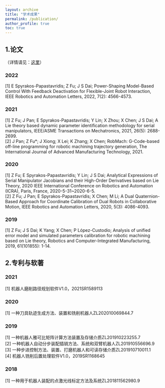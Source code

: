 ```yaml
---
layout: archive
title: "学术成果"
permalink: /publication/
author_profile: true
toc: true
---
```



## 1.论文
（详情请见：[这里](https://scholar.google.com/citations?hl=zh-CN&user=rdyz9EMAAAAJ&view_op=list_works&sortby=pubdate)）

### 2022
[1]	E Spyrakos-Papastavridis; Z Fu; J S Dai; Power-Shaping Model-Based Control With Feedback Deactivation for Flexible-Joint Robot Interaction, IEEE Robotics and Automation Letters, 2022, 7(2): 4566-4573.<br>

### 2021
[1]	Z Fu; J Pan; E Spyrakos-Papastavridis; Y Lin; X Zhou; X Chen; J S Dai; A Lie theory based dynamic parameter identification methodology for serial manipulators, IEEE/ASME Transactions on Mechatronics, 2021, 26(5): 2688-2699.<br>
[2]	J Pan; Z Fu*; J Xiong; X Lei; K Zhang; X Chen; RobMach: G-Code-based off-line programming for robotic machining trajectory generation, The International Journal of Advanced Manufacturing Technology, 2021.<br>

### 2020
[1]	Z Fu; E Spyrakos-Papastavridis; Y Lin; J S Dai; Analytical Expressions of Serial Manipulator Jacobians and their High-Order Derivatives based on Lie Theory, 2020 IEEE International Conference on Robotics and Automation (ICRA), Paris, France, 2020-5-31~2020-6-5.<br>
[2]	Z Fu; J Pan; E Spyrakos-Papastavridis; X Chen; M Li; A Dual Quaternion-Based Approach for Coordinate Calibration of Dual Robots in Collaborative Motion, IEEE Robotics and Automation Letters, 2020, 5(3): 4086-4093. <br>

### 2019
[1]	Z Fu; J S Dai; K Yang; X Chen; P López-Custodio; Analysis of unified error model and simulated parameters calibration for robotic machining based on Lie theory, Robotics and Computer-Integrated Manufacturing, 2019, 61(101855): 1-14. 



## 2.专利与软著
### 2021
[1]	机器人磨削路径规划软件V1.0，2021SR1589113
### 2020
[1]	一种刀具轨迹生成方法、装置和铣削机器人ZL202010069844.7<br>

### 2019
[1]	一种机器人雅可比矩阵计算方法装置及存储介质ZL201910223255.7<br>
[2]	一种机器人自动分步装配插销方法、系统和双臂机器人ZL201910556696.9<br>
[3]	一种步进控制方法、装置、打磨机器人和可读存储介质ZL201910710011.1<br>
[4]	机器人铣削后置处理软件V1.0，2019SR1168645<br>
### 2018
[1]	一种用于机器人装配的点激光线标定方法及系统ZL201811562980.9<br>


































<!-- My citation profile can be found in [Google Scholar](https://scholar.google.co.uk/citations?user=ArnkrbwAAAAJ&hl=en).

<!-- * Our publication in the area of key generation from wireless channels is summarized at [here](/keygen/keygen-pub/)
* Our publication in the area of radio frequency fingerprinting identification is summarized at [here](/rffi/rffi-pub/) -->

<!-- Please [email me](mailto:shan.luo@kcl.ac.uk) if you require a copy of the paper. -->

<!-- <sup>*</sup> denotes corresponding author. -->



<!-- # Preprint -->

<!-- # 2023
1. G. Cao, J. Jiang, N. Mao, D. Bollegala, M. Li, **S. Luo**, “Vis2Hap: Vision-based Haptic Rendering by Cross-modal Generation”, IEEE International Conference on Robotics and Automation (ICRA), 2023.
2. J. Yu, H. Oh, S. Fichera, P. Paoletti, and **S. Luo**, “Multi-source Domain Adaptation for Unsupervised Road Defect Segmentation”, IEEE International Conference on Robotics and Automation (ICRA), 2023.
3. Z. Chen, S. Zhang, **S. Luo**, F. Sun, and B. Fang, “Tacchi: A Pluggable and Low Computational Cost Elastomer Deformation Simulator for Optical Tactile Sensors”, IEEE Robotics and Automation Letters, 2023.
4. Z. Xiao, C. Liu, **S. Luo**, K. Huang, H. Gao, X. Xu, X. Wang, “A collaborative and dynamic multi-source single-destination navigation algorithm for smart cities”, Sustainable Energy Technologies and Assessments, 2023.


# 2022
1. J. Jiang, G. Cao, A. Butterworth, T.-T. Do and **S. Luo**, “Where Shall I Touch? Vision-Guided Tactile Poking for Transparent Object Grasping”, IEEE/ASME Transactions on Mechatronics, 2022.
2. J. Jiang, G. Cao, T.T. Do, S. Luo, “A4T: Hierarchical Affordance Detection for Transparent Objects Depth Reconstruction and Manipulation”, IEEE Robotics and Automation Letters & IEEE International Conference on Automation Science and Engineering (CASE 2022) - **Best Student Paper Finalist**, 2022.
3. C. Yang, **S. Luo**, N. Lepora, F. Ficuciello, D. Lee, W. Wan, and C-Y. Su, “Biomimetic Perception, Cognition, and Control: From Nature to Robots”, IEEE Robotics and Automation Magazine, 2022
4. Y. Zhao, X. Jing, K. Qian, D. F. Gomes, **S. Luo**, “Skill Generalization of Tubular Object Manipulation with Tactile Sensing and Sim2Real Learning”, Robotics and Autonomous Systems, 2022.
5. L. Pecyna, S. Dong, **S. Luo**, “Visual-Tactile Multimodality for Following Deformable Linear Objects Using Reinforcement Learning”, IEEE/RSJ International Conference on Intelligent Robots and Systems (IROS), 2022.
6. K. Alexandridis, J. Deng, A. Nguyen, **S. Luo**, “Long-tailed Instance Segmentation using Gumbel Optimized Loss”, European Conference on Computer Vision (ECCV), 2022.
7. K. Qian, X. Xu, H. Liu, J. Bai, **S. Luo**, “Environment-adaptive learning from demonstration for proactive assistance in human–robot collaborative tasks”, Robotics and Autonomous Systems, 2022.
8. M. Li, Z. Wu, C.G. Zhao, H. Yuan, T. Wang, J. Xie, G. Xu, **S. Luo**, “Facial Expressions-controlled Flight Game with Haptic Feedback for Stroke Rehabilitation: A Proof-of-Concept Study”, IEEE Robotics and Automation Letters, 2022.
9. B. Zhang, J. Xiao, Y. Wei, K. Huang, **S. Luo**, Y. Zhao, “End-to-End Weakly Supervised Semantic Segmentation with Reliable Region Mining”, Pattern Recognition, 2022.
10. T. Jianu, D.F. Gomes, **S. Luo**, “Reducing Tactile Sim2Real Domain Gaps via Deep Texture Generation Networks”, IEEE International Conference on Robotics and Automation (ICRA), 2022.
11. M. Pitsikalis, T.-T. Do, A. Lisitsa, **S. Luo**, “Logic Rules Meet Deep Learning: A Novel Approach for Ship Type Classification”, International Joint Conference on Artificial Intelligence (IJCAI), 2022.
12. Y. Luo, J. Wang, Y. Pan, **S. Luo**, P. Irani and H.-N. Liang “Teleoperation of a Fast, Omnidirectional Unmanned Ground Vehicle in the Cyber-Physical World via a VR Interface”, 2022 The 18th ACM SIGGRAPH International Conference on Virtual-Reality Continuum and its Applications in Industry (ACM SIGGRAPH VRCAI 2022) - **Best Paper Award**.
13. Edited Book: Qiang Li, Shan Luo, Zhaopeng Chen, Chenguang Yang, Jianwei Zhang, “Tactile Sensing, Skill Learning and Robotic Dexterous Manipulation”, 2022.
14. Book Chapter: **S. Luo**, D.F. Gomes, J. Jiang, G. Cao. “Vision sensors for robotic perception”, in “Sensory Systems for Robotic Applications”, 2022.
15. Book Chapter: J. Jiang, **S. Luo**. “Robotic Perception of Object Properties using Tactile Sensing”, in “Tactile Sensing, Skill Learning and Robotic Dexterous Manipulation”, 2022.
16. Book Chapter: G. Cao, **S. Luo**. “Multimodal perception for dexterous manipulation, in “Tactile Sensing, Skill Learning and Robotic Dexterous Manipulation”, 2022.
17. Book Chapter: D.F. Gomes, **S. Luo**. “GelTip Tactile Sensor for Dexterous Manipulation in Clutter”, in “Tactile Sensing, Skill Learning and Robotic Dexterous Manipulation”, 2022.

# 2021
1. Y. Luo, J. Wang, R. Shi, H.N. Liang, **S. Luo**, “In-Device Feedback in Immersive Head-Mounted Displays for Distance Perception During Teleoperation of Unmanned Ground Vehicles”, IEEE Transactions on Haptics, 2021. [paper link](https://ieeexplore.ieee.org/document/9664257)
2. D.F. Gomes, P. Paoletti, **S. Luo**, “Generation of GelSight Tactile Images for Sim2Real Learning”, IEEE Robotics and Automation Letters, 2021.
3. Y. Song, R. Koeck, **S. Luo**, “Review and Analysis of Augmented Reality for Digital Fabrication in Architecture”, Automation in Construction, 2021.
4. **S. Luo**, N. F. Lepora, U. Martinez-Hernandez, J. Bimbo and H. Liu, “Editorial: “ViTac: Integrating Vision and Touch for Multimodal and Cross-Modal Perception”” Frontiers in Robotics and AI, 2021.
5. M. Fisher, R. C. Cardoso, E. C. Collins, C. Dadswell, L. A. Dennis, C. Dixon, M. Farrell, A. Ferrando, X. Huang, M. Jump, G. Kourtis, A. Lisitsa, M. Luckcuck, **S. Luo**, V. Page, F. Papacchini, M. Webster, “An Overview of Verification and Validation Challenges for Inspection Robots”, Robotics, 2021.
6. M. Pitsikalis, A. Lisitsa, **S. Luo**, “Representation and Processing of Instantaneous and Durative Temporal Phenomena”, 31st International Symposium on Logic-Based Program Synthesis and Transformation (LOPSTR), 2021.
7. M. Pitsikalis, T.-T. Do, A. Lisitsa and **S. Luo**, “Ship Type Classification Using Vessel Images and AIS Data”, 5th International Joint Conference on Rules and Reasoning (RuleML+RR 2021), **Harold Boley Award for the Most Promising Paper**.
8. Y. Luo, J. Wang, H.N. Liang, **S. Luo**, E. G. Lim, “Effect of Monoscopic vs. Stereoscopic Views and Display Types in the Teleoperation of Unmanned Ground Vehicles for Object Avoidance Tasks”, IEEE International Symposium on Robot and Human Interactive Communication (RO-MAN), 2021.
9. J. Jiang, G. Cao, D.F. Gomes, **S. Luo**, “Vision-Guided Active Tactile Perception for Cracks Detection and Reconstruction”, IEEE Mediterranean Conference on Control and Automation (MED), 2021 (invited paper).

# 2020
1. D.F. Gomes, Z. Lin, **S. Luo**, “Blocks World of Touch: Exploiting the advantages of all-around finger sensing in robot grasping” Frontiers in Robotics and AI, 2020.
2. D.F. Gomes, Z. Lin, **S. Luo**, “GelTip: A Finger-shaped Optical Tactile Sensor for Robotic Manipulation”, IEEE/RSJ International Conference on Intelligent Robots and Systems (IROS), 2020.
3. G. Cao, Y. Zhou, D. Bollegala, **S. Luo**, “Spatio-Temporal Attention Model for Tactile Texture Recognition”, IEEE/RSJ International Conference on Intelligent Robots and Systems (IROS), 2020.

# 2019
1. **S. Luo**, W. Mou, K. Althoefer, H. Liu, “iCLAP: Object Recognition by combining proprioception and tactile sensing.” Autonomous Robots, 43(4), pp 993–1004, 2019.
2. Z. Jiang, **S. Luo**, “Neural Logic Reinforcement Learning”, International Conference on Machine Learning (ICML), 2019.
3. D. F. Gomes, **S. Luo**, and L. F. Teixeira, GarmNet: Local and Global Perception for Robotic Laundry Folding, Towards Autonomous Robotic Systems Conference (TAROS), 2019.
4. J. Lee, D. Bollegala, **S. Luo**, “Touching to See” and “Seeing to Feel”: Robotic Cross-modal Sensory Data Generation for Visual-Tactile Perception”, IEEE International Conference on Robotics and Automation (ICRA), 2019.
5. B. Schnieders, **S. Luo**, G. Palmer, K. Tuyls, “Fully Convolutional One-Shot Object Segmentation for Industrial Robotics”, International Conference on Autonomous Agents and Multiagent Systems (AAMAS), 2019.

# 2018
1. H. Peel, **S. Luo**, A. Cohn and R. Fuentes, “Localisation of a Mobile Robot for Bridge Bearing Inspection.” Automation in Construction, 94, 244-256, 2018.
2. **S. Luo**, W. Yuan, E. Adelson, A. Cohn, R. Fuentes, “ViTac: Feature Sharing between Vision and Tactile Sensing for Cloth Texture Recognition”, IEEE International Conference on Robotics and Automation (ICRA), 2018.
3. **S. Luo**, F. King, N. Hata, “Tracker-less Tracking of Bronchoscopy from an Endoscopy Camera”, IEEE International Symposium on Biomedical Imaging (ISBI), 2018.

# Previous to 2018
1. **S. Luo**, J. Bimbo, R. Dahiya, H. Liu, “Robotic tactile perception: A review.” Mechatronics, 48, 54-67, 2017.
2. **S. Luo**, L. Zhu, K. Althoefer, H. Liu, “Knock-knock: Acoustic object recognition using Stacked Denoising Autoencoders.” Neurocomputing, 267, 18-24, 2017.
3. C. Lam, Y. Noh, **S. Luo**, S. Han, M. Howard and K. Rhode, “Human finger inspired grasping structure using tactile sensing array with single type optoelectronic sensor”, IEEE Sensors Conference, 2017.
4. L. Pauly, **S. Luo**, D. Hogg, R. Fuentes and H. Peel, “Deeper Networks for Pavement Crack Detection”, International Symposium on Automation and Robotics in Construction (ISARC), 2017.
5. G. Clarkson, **S. Luo**, R. Fuentes, “Thermal 3D modelling”, International Symposium on Automation and Robotics in Construction (ISARC), 2017.
6. H. Peel, A. Cohn, Raul Fuentes and **S. Luo**, “An improved robot for bridge inspection”, International Symposium on Automation and Robotics in Construction (ISARC), 2017.
7. J. Bimbo, **S. Luo**, K. Althoefer, H. Liu, “In-hand object pose estimation using tactile to geometry matching.” IEEE Robotics and Automation Letters, 1 (1), 570-577, 2016.
8. M. Li, S. Sareh, G. Xu, M.B. Ridzuan, **S. Luo**, J. Xie, H. Wurdemann, K. Althoefer, “Evaluation of pseudo-haptic interactions with soft objects”, PLoS One, 11 (6), 2016.
9. **S. Luo**, W. Mou, K. Althoefer, H. Liu, “Iterative Closest Labelled Point for tactile object recognition.” IEEE/RSJ International Conference on Intelligent Robots and Systems (IROS), 2016.
10. M. Li, **S. Luo**, G. Xu, “Tactile sensing feedback system for tumor localization.” International Conference on Ubiquitous Robots and Ambient Intelligence (URAI), 2016 (Best Poster Finalists).
11. **S. Luo**, W. Mou, K. Althoefer, H. Liu, “Novel Tactile-SIFT descriptor for object shape recognition.” IEEE Sensors Journal, 15 (9), 5001-5009, 2015.
13. **S. Luo**, X. Liu, K. Althoefer, H. Liu, “Tactile object recognition with semi-supervised learning.” International Conference on Intelligent Robotics and Applications (ICIRA), 15-26, 2015.
14. **S. Luo**, W. Mou, K. Althoefer, H. Liu, “Localizing the object contact through matching tactile features with visual map.” IEEE International Conference on Robotics and Automation (ICRA), 2015.
15. **S. Luo**, W. Mou, K. Althoefer, H. Liu, “Rotation and translation invariant object recognition with a tactile sensor.” IEEE Sensors Conference, 1030 - 1033, 2014.
16. M. Li, **S. Luo**, T. Nanayakkara, L.D. Seneviratne, P. Dasgupta, K. Althoefer, “Multi-fingered haptic palpation using pneumatic actuators.” Sensors and Actuators A: Physical, 218, 132-141, 2014.
17. M. Li, **S. Luo**, L.D. Seneviratne, T. Nanayakkara, K. Althoefer, P. Dasgupta, “Haptics for multi-fingered palpation.”, IEEE International Conference on Systems, Man, and Cybernetics (SMC), 2013.
18. H. Xie, H. Liu, **S. Luo**, L.D. Seneviratne, K. Althoefer, “Fiber optics tactile array probe for tissue palpation.” IEEE/RSJ International Conference on Intelligent Robots and Systems (IROS), 2013. -->
